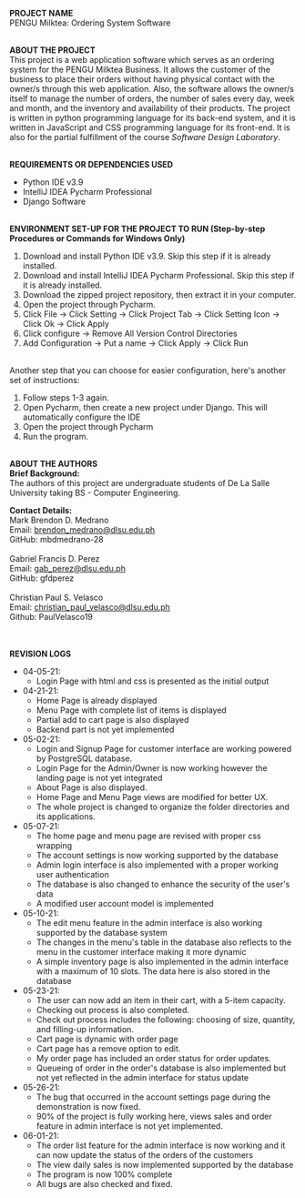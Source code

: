 **PROJECT NAME** <br>
  PENGU Milktea: Ordering System Software
  
<br>**ABOUT THE PROJECT** <br>
  This project is a web application software which serves as an ordering system for the PENGU Milktea Business. It allows the customer of the business to place their orders without having physical contact with the owner/s through this web application. Also, the software allows the owner/s itself to manage the number of orders, the number of sales every day, week and month, and the inventory and availability of their products.  The project is written in python programming language for its back-end system, and it is written in JavaScript and CSS programming language for its front-end. It is also for the partial fulfillment of the course _Software Design Laboratory_.
  
<br>**REQUIREMENTS OR DEPENDENCIES USED**
  - Python IDE v3.9
  - IntelliJ IDEA Pycharm Professional
  - Django Software

<br>**ENVIRONMENT SET-UP FOR THE PROJECT TO RUN (Step-by-step Procedures or Commands for Windows Only)**
  1. Download and install Python IDE v3.9. Skip this step if it is already installed.
  2. Download and install IntelliJ IDEA Pycharm Professional. Skip this step if it is already installed.
  3. Download the zipped project repository, then extract it in your computer.
  4. Open the project through Pycharm.
  5. Click File -> Click Setting -> Click Project Tab -> Click Setting Icon -> Click Ok -> Click Apply
  6. Click configure -> Remove All Version Control Directories
  7. Add Configuration -> Put a name -> Click Apply -> Click Run

  <br>Another step that you can choose for easier configuration, here's another set of instructions:<br>
  1. Follow steps 1-3 again.
  2. Open Pycharm, then create a new project under Django. This will automatically configure the IDE
  3. Open the project through Pycharm
  4. Run the program.

<br>**ABOUT THE AUTHORS**<br>
  **Brief Background:** <br>
    The authors of this project are undergraduate students of De La Salle University taking BS - Computer Engineering. 
    
  **Contact Details:**<br>
  Mark Brendon D. Medrano <br>
  Email: brendon_medrano@dlsu.edu.ph <br>
  GitHub: mbdmedrano-28 <br><br>
  Gabriel Francis D. Perez <br>
  Email: gab_perez@dlsu.edu.ph <br>
  GitHub: gfdperez <br><br>
  Christian Paul S. Velasco <br>
  Email: christian_paul_velasco@dlsu.edu.ph <br>
  Github: PaulVelasco19 <br><br>

<br>**REVISION LOGS**
  - 04-05-21:
    - Login Page with html and css is presented as the initial output
  - 04-21-21:
    - Home Page is already displayed
    - Menu Page with complete list of items is displayed
    - Partial add to cart page is also displayed
    - Backend part is not yet implemented
  - 05-02-21:
    - Login and Signup Page for customer interface are working powered by PostgreSQL database.
    - Login Page for the Admin/Owner is now working however the landing page is not yet integrated
    - About Page is also displayed.
    - Home Page and Menu Page views are modified for better UX.
    - The whole project is changed to organize the folder directories and its applications.
  - 05-07-21:
    - The home page and menu page are revised with proper css wrapping 
    - The account settings is now working supported by the database
    - Admin login interface is also implemented with a proper working user authentication
    - The database is also changed to enhance the security of the user's data
    - A modified user account model is implemented
  - 05-10-21:
    - The edit menu feature in the admin interface is also working supported by the database system
    - The changes in the menu's table in the database also reflects to the menu in the customer interface making it more dynamic
    - A simple inventory page is also implemented in the admin interface with a maximum of 10 slots. The data here is also stored in the database
  - 05-23-21:
    - The user can now add an item in their cart, with a 5-item capacity.
    - Checking out process is also completed.
    - Check out process includes the following: choosing of size, quantity, and filling-up information.
    - Cart page is dynamic with order page
    - Cart page has a remove option to edit.
    - My order page has included an order status for order updates.
    - Queueing of order in the order's database is also implemented but not yet reflected in the admin interface for status update
  - 05-26-21:
    - The bug that occurred in the account settings page during the demonstration is now fixed.
    - 90% of the project is fully working here, views sales and order feature in admin interface is not yet implemented.
  - 06-01-21:
    - The order list feature for the admin interface is now working and it can now update the status of the orders of the customers
    - The view daily sales is now implemented supported by the database
    - The program is now 100% complete
    - All bugs are also checked and fixed.
